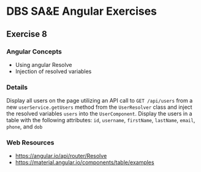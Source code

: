 # DBS SA&E Angular Exercises

## Exercise 8

### Angular Concepts

* Using angular Resolve
* Injection of resolved variables

### Details

Display all users on the page utilizing an API call to `GET /api/users` from a new `userService.getUsers` method from the `UserResolver` class 
and inject the resolved variables `users` into the `UserComponent`. Display the users in a table
with the following attributes: `id`, `username`, `firstName`, `lastName`, `email`, `phone`, and `dob`

### Web Resources

* https://angular.io/api/router/Resolve
* https://material.angular.io/components/table/examples
